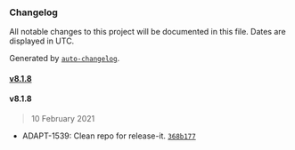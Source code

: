 ### Changelog

All notable changes to this project will be documented in this file. Dates are displayed in UTC.

Generated by [`auto-changelog`](https://github.com/CookPete/auto-changelog).

#### [v8.1.8](https://github.com/SU-SWS/saa_victoria_subtheme/compare/v8.1.8...v8.1.8)

#### v8.1.8

> 10 February 2021

- ADAPT-1539: Clean repo for release-it. [`368b177`](https://github.com/SU-SWS/saa_victoria_subtheme/commit/368b17705b48d294fdda8d86bb552ac805d6e1e3)
